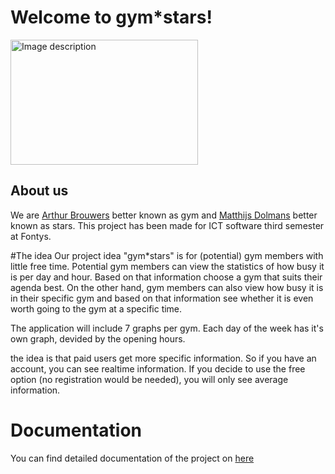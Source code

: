# Welcome to gym*stars!
<img src="https://user-images.githubusercontent.com/124791770/228488301-cb0f3f97-3fb2-4c15-9bc4-f30c268e75bd.png" alt="Image description" width="300" height="200">

## About us
We are [Arthur Brouwers](https://github.com/ArthurBrouwers) better known as gym and [Matthijs Dolmans](https://github.com/MatthijsDolmans) better known as stars.  This project has been made for ICT software third semester at Fontys.

#The idea
Our project idea "gym*stars" is for (potential) gym members with little free time. Potential gym members can view the statistics of how busy it is per day and hour.
Based on that information choose a gym that suits their agenda best.
On the other hand, gym members can also view how busy it is in their specific gym and based on that information see whether it is even worth going to the gym at a specific time.

The application will include 7 graphs per gym. Each day of the week has it's own graph, devided by the opening hours. 

the idea is that paid users get more specific information. So if you have an account, you can see realtime information. 
If you decide to use the free option (no registration would be needed), you will only see average information.

# Documentation
You can find detailed documentation of the project on [here](https://github.com/ArthurBrouwersSemester3/Documentation)
